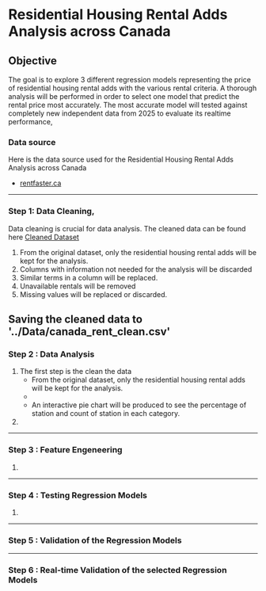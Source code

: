 # Residential Housing Rental Adds Analysis across Canada

## Objective
The goal is to explore 3 different regression models representing the price of residential housing rental adds with the various rental criteria. A thorough analysis will be performed in order to select one model that predict the rental price most accurately. The most accurate model will tested against completely new independent data from 2025 to evaluate its realtime performance,


### Data source
Here is the data source used for the Residential Housing Rental Adds Analysis across Canada

- [rentfaster.ca](https://www.rentfaster.ca/?utm_source=OOH&utm_medium=sign&utm_campaign=ca)

---
### Step 1: Data Cleaning,

Data cleaning is crucial for data analysis. The cleaned data can be found here [Cleaned Dataset](../Data/canada_rent_clean.csv)

1. From the original dataset, only the residential housing rental adds will be kept for the analysis.
2. Columns with information not needed for the analysis will be discarded
3. Similar terms in a column will be replaced.
4. Unavailable rentals will be removed
5. Missing values will be replaced or discarded.


Saving the cleaned data to '../Data/canada_rent_clean.csv'
---
### Step 2 : Data Analysis

1. The first step is the clean the data
      * From the original dataset, only the residential housing rental adds will be kept for the analysis.
      * 
      * An interactive pie chart will be produced to see the percentage of station and count of station in each category. 
2. 

---
### Step 3 : Feature Engeneering

1. 

---
### Step 4 : Testing Regression Models

1. 



---
### Step 5 : Validation of the Regression Models


---
### Step 6 : Real-time Validation of the selected Regression Models

